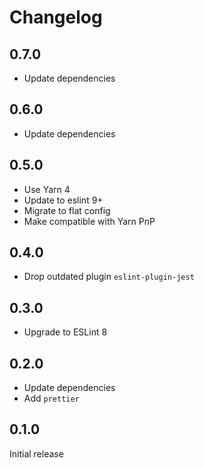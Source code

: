 # Changelog

## 0.7.0

- Update dependencies

## 0.6.0

- Update dependencies

## 0.5.0

- Use Yarn 4
- Update to eslint 9+
- Migrate to flat config
- Make compatible with Yarn PnP

## 0.4.0

- Drop outdated plugin `eslint-plugin-jest`

## 0.3.0

- Upgrade to ESLint 8

## 0.2.0

- Update dependencies
- Add `prettier`

## 0.1.0

Initial release
